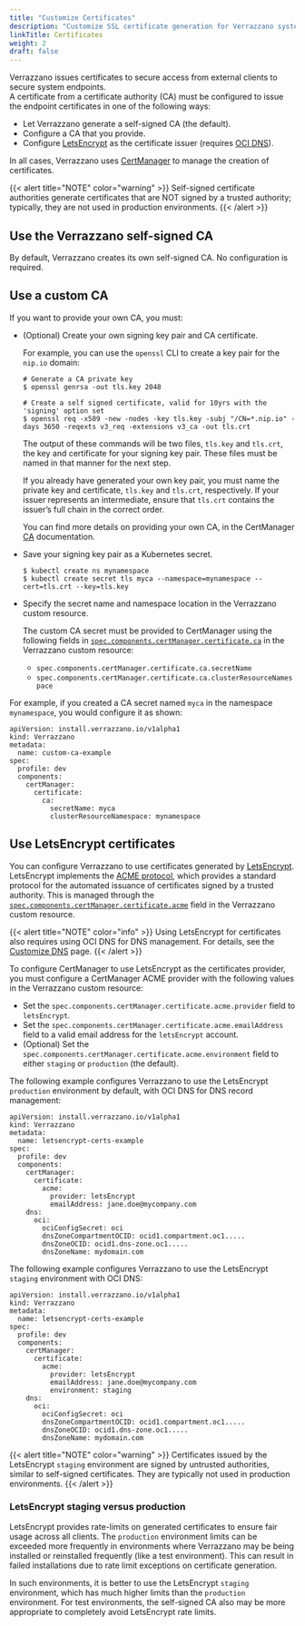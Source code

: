 ```yaml
---
title: "Customize Certificates"
description: "Customize SSL certificate generation for Verrazzano system endpoints"
linkTitle: Certificates
weight: 2
draft: false
---
```


Verrazzano issues certificates to secure access from external clients to secure system endpoints.  
A certificate from a certificate authority (CA) must be configured to issue the endpoint certificates in one of the
following ways:

* Let Verrazzano generate a self-signed CA (the default).
* Configure a CA that you provide.
* Configure [LetsEncrypt](https://letsencrypt.org/) as the certificate issuer (requires [OCI DNS](https://docs.cloud.oracle.com/en-us/iaas/Content/DNS/Concepts/dnszonemanagement.htm)).

In all cases, Verrazzano uses [CertManager](https://cert-manager.io/) to manage the creation of certificates.

{{< alert title="NOTE" color="warning" >}}
Self-signed certificate authorities generate certificates that are NOT signed by a trusted authority; typically, they are not used in production environments.
{{< /alert >}}

## Use the Verrazzano self-signed CA

By default, Verrazzano creates its own self-signed CA.  No configuration is required.

## Use a custom CA

If you want to provide your own CA, you must:

* (Optional) Create your own signing key pair and CA certificate.

  For example, you can use the `openssl` CLI to create a key pair for the `nip.io` domain:
  ```
  # Generate a CA private key
  $ openssl genrsa -out tls.key 2048

  # Create a self signed certificate, valid for 10yrs with the 'signing' option set
  $ openssl req -x509 -new -nodes -key tls.key -subj "/CN=*.nip.io" -days 3650 -reqexts v3_req -extensions v3_ca -out tls.crt
  ```
  The output of these commands will be two files, `tls.key` and `tls.crt`, the key and certificate for your signing key pair.
  These files must be named in that manner for the next step.

  If you already have generated your own key pair, you must name the private key and certificate, `tls.key` and `tls.crt`,
  respectively.  If your issuer represents an intermediate, ensure that `tls.crt` contains the issuer’s full chain in the
  correct order.

  You can find more details on providing your own CA, in the CertManager [CA](https://cert-manager.io/docs/configuration/ca/) documentation.

* Save your signing key pair as a Kubernetes secret.

  ```
  $ kubectl create ns mynamespace
  $ kubectl create secret tls myca --namespace=mynamespace --cert=tls.crt --key=tls.key
  ```

* Specify the secret name and namespace location in the Verrazzano custom resource.

  The custom CA secret must be provided to CertManager using the following fields in
  [`spec.components.certManager.certificate.ca`](/docs/reference/api/verrazzano/verrazzano#certificate) in the Verrazzano custom resource:

  * `spec.components.certManager.certificate.ca.secretName`
  * `spec.components.certManager.certificate.ca.clusterResourceNamespace`

For example, if you created a CA secret named `myca` in the namespace `mynamespace`, you would configure it as shown:

```
apiVersion: install.verrazzano.io/v1alpha1
kind: Verrazzano
metadata:
  name: custom-ca-example
spec:
  profile: dev
  components:
    certManager:
      certificate:
        ca:
          secretName: myca
          clusterResourceNamespace: mynamespace
```

## Use LetsEncrypt certificates

You can configure Verrazzano to use certificates generated by [LetsEncrypt](https://letsencrypt.org/).  LetsEncrypt
implements the [ACME protocol](https://tools.ietf.org/html/rfc8555), which provides a standard protocol for the
automated issuance of certificates signed by a trusted authority.  This is managed through the
[`spec.components.certManager.certificate.acme`](/docs/reference/api/verrazzano/verrazzano#acme)
field in the Verrazzano custom resource.

{{< alert title="NOTE" color="info" >}}
Using LetsEncrypt for certificates also requires using OCI DNS for DNS management.
For details, see the [Customize DNS](/docs/setup/install/customizing/dns/) page.
{{< /alert >}}

To configure CertManager to use LetsEncrypt as the certificates provider, you must configure a CertManager
ACME provider with the following values in the Verrazzano custom resource:

* Set the `spec.components.certManager.certificate.acme.provider` field to `letsEncrypt`.
* Set the `spec.components.certManager.certificate.acme.emailAddress` field to a valid email address for the `letsEncrypt` account.
* (Optional) Set the `spec.components.certManager.certificate.acme.environment` field to either `staging` or `production` (the default).

The following example configures Verrazzano to use the LetsEncrypt `production` environment by default, with OCI DNS
for DNS record management:

```
apiVersion: install.verrazzano.io/v1alpha1
kind: Verrazzano
metadata:
  name: letsencrypt-certs-example
spec:
  profile: dev
  components:
    certManager:
      certificate:
        acme:
          provider: letsEncrypt
          emailAddress: jane.doe@mycompany.com
    dns:
      oci:
        ociConfigSecret: oci
        dnsZoneCompartmentOCID: ocid1.compartment.oc1.....
        dnsZoneOCID: ocid1.dns-zone.oc1.....
        dnsZoneName: mydomain.com
```

The following example configures Verrazzano to use the LetsEncrypt `staging` environment with OCI DNS:

```
apiVersion: install.verrazzano.io/v1alpha1
kind: Verrazzano
metadata:
  name: letsencrypt-certs-example
spec:
  profile: dev
  components:
    certManager:
      certificate:
        acme:
          provider: letsEncrypt
          emailAddress: jane.doe@mycompany.com
          environment: staging
    dns:
      oci:
        ociConfigSecret: oci
        dnsZoneCompartmentOCID: ocid1.compartment.oc1.....
        dnsZoneOCID: ocid1.dns-zone.oc1.....
        dnsZoneName: mydomain.com
```

{{< alert title="NOTE" color="warning" >}}
Certificates issued by the LetsEncrypt `staging` environment are signed by untrusted authorities, similar to
self-signed certificates.  They are typically not used in production environments.
{{< /alert >}}

### LetsEncrypt staging versus production

LetsEncrypt provides rate-limits on generated certificates to ensure fair usage across all clients.  The
`production` environment limits can be exceeded more frequently in environments where Verrazzano may be being
installed or reinstalled frequently (like a test environment).  This can result in failed installations due to
rate limit exceptions on certificate generation.

In such environments, it is better to use the LetsEncrypt `staging` environment, which has much higher limits
than the `production` environment.  For test environments, the self-signed CA also may be more appropriate to completely
avoid LetsEncrypt rate limits.
